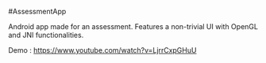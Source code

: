 #AssessmentApp

Android app made for an assessment. Features a non-trivial UI with OpenGL and JNI functionalities.

Demo : https://www.youtube.com/watch?v=LjrrCxpGHuU 